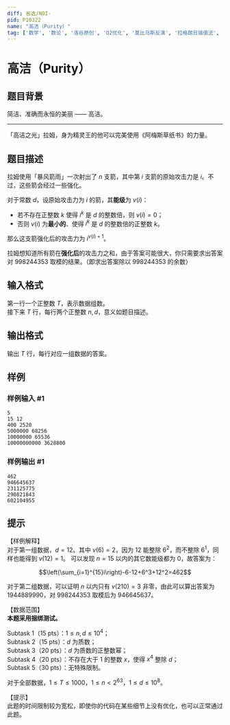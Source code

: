 ```yaml
---
diff: 省选/NOI-
pid: P10322
name: "高洁（Purity）"
tag: ['数学', '数论', '洛谷原创', 'O2优化', '莫比乌斯反演', '拉格朗日插值法', '洛谷比赛']
---
```

# 高洁（Purity）
## 题目背景

简洁、准确而永恒的美丽 —— 高洁。
****
「高洁之光」拉姆，身为精灵王的他可以完美使用《阿梅斯草纸书》的力量。
## 题目描述

拉姆使用「暴风箭雨」一次射出了 $n$ 支箭，其中第 $i$ 支箭的原始攻击力是 $i$。不过，这些箭会经过一些强化。

对于常数 $d$，设原始攻击力为 $i$ 的箭，其**能级**为 $v(i)$：

- 若不存在正整数 $k$ 使得 $i^k$ 是 $d$ 的整数倍，则 $v(i)=0$；  
- 否则 $v(i)$ 为**最小的**、使得 $i^k$ 是 $d$ 的整数倍的正整数 $k$。

那么这支箭强化后的攻击力为 $i^{v(i)+1}$。

拉姆想知道所有箭在**强化后**的攻击力之和，由于答案可能很大，你只需要求出答案对 $998244353$ 取模的结果。（即求出答案除以 $998244353$ 的余数）
## 输入格式

第一行一个正整数 $T$，表示数据组数。  
接下来 $T$ 行，每行两个正整数 $n,d$，意义如题目描述。
## 输出格式

输出 $T$ 行，每行对应一组数据的答案。
## 样例

### 样例输入 #1
```
5
15 12
400 2520
5000000 68256
10000000 65536
10000000000 3628800
```
### 样例输出 #1
```
462
946645637
231125775
290821843
602104955
```
## 提示

【样例解释】   
对于第一组数据，$d=12$。其中 $v(6)=2$，因为 $12$ 能整除 $6^2$，而不整除 $6^1$，同样也能得到 $v(12)=1$。
可以发现 $n=15$ 以内的其它数能级都为 $0$，故答案为：

$$\left(\sum_{i=1}^{15}i\right)-6-12+6^3+12^2=462$$

对于第二组数据，可以证明 $n$ 以内只有 $v(210)=3$ 非零，由此可以算出答案为 $1944889990$，对 $998244353$ 取模后为 $946645637$。

【数据范围】  
**本题采用捆绑测试。**

Subtask 1（15 pts）：$1 \le n,d \le 10^4$；  
Subtask 2（15 pts）：$d$ 为质数；  
Subtask 3（20 pts）：$d$ 为质数的正整数幂；  
Subtask 4（20 pts）：不存在大于 $1$ 的整数 $x$，使得 $x^4$ 整除 $d$；  
Subtask 5（30 pts）：无特殊限制。

对于全部数据，$1\le T \le 1000$，$1\le n < 2^{63}$，$1\le d \le 10^8$。

【提示】  
此题的时间限制较为宽松，即使你的代码在某些细节上没有优化，也可以正常通过此题。
